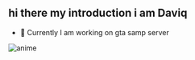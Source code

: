 ## hi there my introduction i am Daviq

<!--
**Dapii280/Dapii280** is a ✨ _special_ ✨ repository because its `README.md` (this file) appears on your GitHub profile.

Here are some ideas to get you started:

- 🔭 I’m currently working on ...
- 🌱 I’m currently learning ...
- 👯 I’m looking to collaborate on ...
- 🤔 I’m looking for help with ...
- 💬 Ask me about ...
- 📫 How to reach me: ...
- 😄 Pronouns: ...
- ⚡ Fun fact: ...
-->

- 🔭 Currently I am working on gta samp server


![anime](https://media3.giphy.com/media/v1.Y2lkPTc5MGI3NjExMzl1NTdheTRtb3VtenR1cmNhN3hlZmV3czVnZWZjZmJvdXEzenRhdyZlcD12MV9pbnRlcm5hbF9naWZfYnlfaWQmY3Q9Zw/12fWcohsEln5V6/giphy.gif)